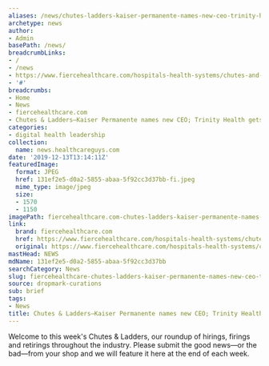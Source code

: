 ```yaml
---
aliases: /news/chutes-ladders-kaiser-permanente-names-new-ceo-trinity-health-gets-coo
archetype: news
author:
- Admin
basePath: /news/
breadcrumbLinks:
- /
- /news
- https://www.fiercehealthcare.com/hospitals-health-systems/chutes-and-ladders-kaiser-permanente-names-new-ceo-trinity-health-gets-coo
- '#'
breadcrumbs:
- Home
- News
- fiercehealthcare.com
- Chutes & Ladders—Kaiser Permanente names new CEO; Trinity Health gets COO
categories:
- digital health leadership
collection:
  name: news.healthcareguys.com
date: '2019-12-13T13:14:11Z'
featuredImage:
  format: JPEG
  href: 131ef2e5-d0a2-5855-abaa-5f92cc3d37bb-fi.jpeg
  mime_type: image/jpeg
  size:
  - 1570
  - 1150
imagePath: fiercehealthcare.com-chutes-ladders-kaiser-permanente-names-new-ceo-trinity-health-gets-coo
link:
  brand: fiercehealthcare.com
  href: https://www.fiercehealthcare.com/hospitals-health-systems/chutes-and-ladders-kaiser-permanente-names-new-ceo-trinity-health-gets-coo
  original: https://www.fiercehealthcare.com/hospitals-health-systems/chutes-and-ladders-kaiser-permanente-names-new-ceo-trinity-health-gets-coo
mastHead: NEWS
mdName: 131ef2e5-d0a2-5855-abaa-5f92cc3d37bb
searchCategory: News
slug: fiercehealthcare-chutes-ladders-kaiser-permanente-names-new-ceo-trinity-health-gets-coo
source: dropmark-curations
sub: brief
tags:
- News
title: Chutes & Ladders—Kaiser Permanente names new CEO; Trinity Health gets COO
---
```


Welcome to this week's Chutes & Ladders, our roundup of hirings, firings and retirings throughout the industry. Please submit the good news—or the bad—from your shop and we will feature it here at the end of each week.